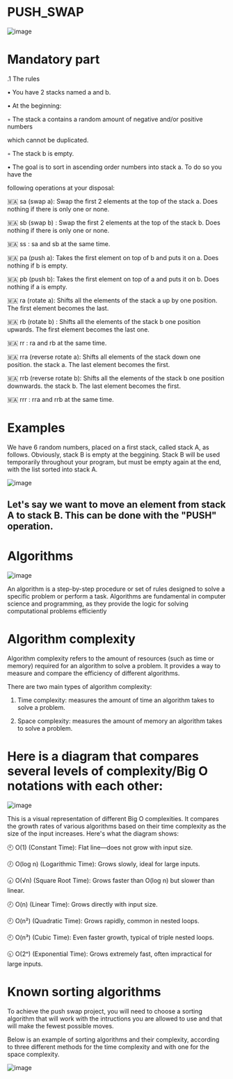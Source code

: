 # PUSH_SWAP



![image](https://github.com/user-attachments/assets/215215d1-c4f9-49e5-833d-42c16b24d363)



# Mandatory part

.1 The rules

• You have 2 stacks named a and b.

• At the beginning:

◦ The stack a contains a random amount of negative and/or positive numbers

which cannot be duplicated.

◦ The stack b is empty.

• The goal is to sort in ascending order numbers into stack a. To do so you have the

following operations at your disposal:


🇲🇦 sa (swap a): Swap the first 2 elements at the top of the stack a. Does nothing if there is only one or none. 

🇲🇦 sb (swap b) : Swap the first 2 elements at the top of the stack b. Does nothing if there is only one or none. 

🇲🇦 ss : sa and sb at the same time. 

🇲🇦 pa (push a): Takes the first element on top of b and puts it on a. Does nothing if b is empty. 

🇲🇦 pb (push b): Takes the first element on top of a and puts it on b. Does nothing if a is empty. 

🇲🇦 ra (rotate a): Shifts all the elements of the stack a up by one position. The first element becomes the last. 

🇲🇦 rb (rotate b) : Shifts all the elements of the stack b one position upwards. The first element becomes the last one. 

🇲🇦 rr : ra and rb at the same time. 

🇲🇦 rra (reverse rotate a): Shifts all elements of the stack down one position. the stack a. The last element becomes the first. 

🇲🇦 rrb (reverse rotate b): Shifts all the elements of the stack b one position downwards. the stack b. The last element becomes the first. 

🇲🇦 rrr : rra and rrb at the same time.

# Examples

We have 6 random numbers, placed on a first stack, called stack A, as follows. Obviously, stack B is empty at the beggining. Stack B will be used temporarily throughout your program, but must be empty again at the end, with the list sorted into stack A.

![image](https://github.com/user-attachments/assets/dda016e2-af7b-4287-9c74-58c5d2c741eb)

Let's say we want to move an element from stack A to stack B. This can be done with the "PUSH" operation. 
--------------------------------------------------------------------------------------------------------------------------------------

# ****Algorithms****

   ![image](https://github.com/user-attachments/assets/eb151018-a77f-4a2b-8e16-375b7c082f53)


An algorithm is a step-by-step procedure or set of rules designed to solve a specific problem or perform a task. Algorithms are fundamental in computer science and programming, as they provide the logic for solving computational problems efficiently

# Algorithm complexity

Algorithm complexity refers to the amount of resources (such as time or memory) required for an algorithm to solve a problem. It provides a way to measure and compare the efficiency of different algorithms.


There are two main types of algorithm complexity:

1. Time complexity: measures the amount of time an algorithm takes to solve a problem. 


2. Space complexity: measures the amount of memory an algorithm takes to solve a problem.

# Here is a diagram that compares several levels of complexity/Big O notations with each other:

![image](https://github.com/user-attachments/assets/c2e32414-db48-4c95-b55c-507428659eaf)

This is a visual representation of different Big O complexities. It compares the growth rates of various algorithms based on their time complexity as the size of the input increases. Here's what the diagram shows:


🕙 O(1) (Constant Time): Flat line—does not grow with input size.


🕖 O(log n) (Logarithmic Time): Grows slowly, ideal for large inputs.


🕢 O(√n) (Square Root Time): Grows faster than O(log n) but slower than linear.


🕗 O(n) (Linear Time): Grows directly with input size.


🕘 O(n²) (Quadratic Time): Grows rapidly, common in nested loops.


🕘 O(n³) (Cubic Time): Even faster growth, typical of triple nested loops.


🕤 O(2ⁿ) (Exponential Time): Grows extremely fast, often impractical for large inputs.

# Known sorting algorithms
To achieve the push swap project, you will need to choose a sorting algorithm that will work with the intructions you are allowed to use and that will make the fewest possible moves.

Below is an example of sorting algorithms and their complexity, according to three different methods for the time complexity and with one for the space complexity.

![image](https://github.com/user-attachments/assets/6419fe37-1bbe-4c71-8c28-a707400601ee)
